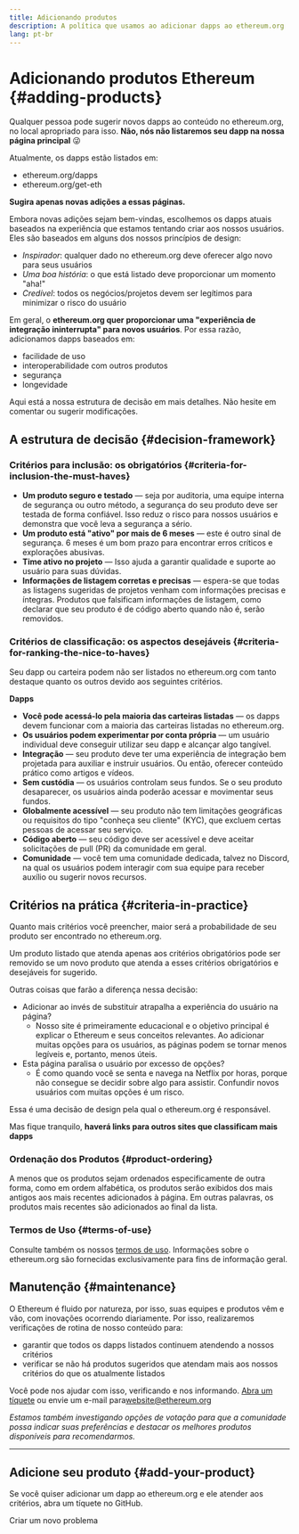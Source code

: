 ```yaml
---
title: Adicionando produtos
description: A política que usamos ao adicionar dapps ao ethereum.org
lang: pt-br
---
```


# Adicionando produtos Ethereum {#adding-products}

Qualquer pessoa pode sugerir novos dapps ao conteúdo no ethereum.org, no local apropriado para isso. **Não, nós não listaremos seu dapp na nossa página principal** 😜

Atualmente, os dapps estão listados em:

- ethereum.org/dapps
- ethereum.org/get-eth

**Sugira apenas novas adições a essas páginas.**

Embora novas adições sejam bem-vindas, escolhemos os dapps atuais baseados na experiência que estamos tentando criar aos nossos usuários. Eles são baseados em alguns dos nossos princípios de design:

- _Inspirador_: qualquer dado no ethereum.org deve oferecer algo novo para seus usuários
- _Uma boa história_: o que está listado deve proporcionar um momento "aha!"
- _Credível_: todos os negócios/projetos devem ser legítimos para minimizar o risco do usuário

Em geral, o **ethereum.org quer proporcionar uma "experiência de integração ininterrupta" para novos usuários**. Por essa razão, adicionamos dapps baseados em:

- facilidade de uso
- interoperabilidade com outros produtos
- segurança
- longevidade

Aqui está a nossa estrutura de decisão em mais detalhes. Não hesite em comentar ou sugerir modificações.

## A estrutura de decisão {#decision-framework}

### Critérios para inclusão: os obrigatórios {#criteria-for-inclusion-the-must-haves}

- **Um produto seguro e testado** — seja por auditoria, uma equipe interna de segurança ou outro método, a segurança do seu produto deve ser testada de forma confiável. Isso reduz o risco para nossos usuários e demonstra que você leva a segurança a sério.
- **Um produto está "ativo" por mais de 6 meses** — este é outro sinal de segurança. 6 meses é um bom prazo para encontrar erros críticos e explorações abusivas.
- **Time ativo no projeto** — Isso ajuda a garantir qualidade e suporte ao usuário para suas dúvidas.
- **Informações de listagem corretas e precisas** — espera-se que todas as listagens sugeridas de projetos venham com informações precisas e íntegras. Produtos que falsificam informações de listagem, como declarar que seu produto é de código aberto quando não é, serão removidos.

### Critérios de classificação: os aspectos desejáveis {#criteria-for-ranking-the-nice-to-haves}

Seu dapp ou carteira podem não ser listados no ethereum.org com tanto destaque quanto os outros devido aos seguintes critérios.

**Dapps**

- **Você pode acessá-lo pela maioria das carteiras listadas** — os dapps devem funcionar com a maioria das carteiras listadas no ethereum.org.
- **Os usuários podem experimentar por conta própria** — um usuário individual deve conseguir utilizar seu dapp e alcançar algo tangível.
- **Integração** — seu produto deve ter uma experiência de integração bem projetada para auxiliar e instruir usuários. Ou então, oferecer conteúdo prático como artigos e vídeos.
- **Sem custódia** — os usuários controlam seus fundos. Se o seu produto desaparecer, os usuários ainda poderão acessar e movimentar seus fundos.
- **Globalmente acessível** — seu produto não tem limitações geográficas ou requisitos do tipo "conheça seu cliente" (KYC), que excluem certas pessoas de acessar seu serviço.
- **Código aberto** — seu código deve ser acessível e deve aceitar solicitações de pull (PR) da comunidade em geral.
- **Comunidade** — você tem uma comunidade dedicada, talvez no Discord, na qual os usuários podem interagir com sua equipe para receber auxílio ou sugerir novos recursos.

## Critérios na prática {#criteria-in-practice}

Quanto mais critérios você preencher, maior será a probabilidade de seu produto ser encontrado no ethereum.org.

Um produto listado que atenda apenas aos critérios obrigatórios pode ser removido se um novo produto que atenda a esses critérios obrigatórios e desejáveis for sugerido.

Outras coisas que farão a diferença nessa decisão:

- Adicionar ao invés de substituir atrapalha a experiência do usuário na página?
  - Nosso site é primeiramente educacional e o objetivo principal é explicar o Ethereum e seus conceitos relevantes. Ao adicionar muitas opções para os usuários, as páginas podem se tornar menos legíveis e, portanto, menos úteis.
- Esta página paralisa o usuário por excesso de opções?
  - É como quando você se senta e navega na Netflix por horas, porque não consegue se decidir sobre algo para assistir. Confundir novos usuários com muitas opções é um risco.

Essa é uma decisão de design pela qual o ethereum.org é responsável.

Mas fique tranquilo, **haverá links para outros sites que classificam mais dapps**

### Ordenação dos Produtos {#product-ordering}

A menos que os produtos sejam ordenados especificamente de outra forma, como em ordem alfabética, os produtos serão exibidos dos mais antigos aos mais recentes adicionados à página. Em outras palavras, os produtos mais recentes são adicionados ao final da lista.

### Termos de Uso {#terms-of-use}

Consulte também os nossos [termos de uso](/terms-of-use/). Informações sobre o ethereum.org são fornecidas exclusivamente para fins de informação geral.

## Manutenção {#maintenance}

O Ethereum é fluido por natureza, por isso, suas equipes e produtos vêm e vão, com inovações ocorrendo diariamente. Por isso, realizaremos verificações de rotina de nosso conteúdo para:

- garantir que todos os dapps listados continuem atendendo a nossos critérios
- verificar se não há produtos sugeridos que atendam mais aos nossos critérios do que os atualmente listados

Você pode nos ajudar com isso, verificando e nos informando. [Abra um tíquete](https://github.com/ethereum/ethereum-org-website/issues/new?assignees=&labels=Type%3A+Feature&template=feature_request.yaml&title=) ou envie um e-mail para[website@ethereum.org](mailto:website@ethereum.org)

_Estamos também investigando opções de votação para que a comunidade possa indicar suas preferências e destacar os melhores produtos disponíveis para recomendarmos._

---

## Adicione seu produto {#add-your-product}

Se você quiser adicionar um dapp ao ethereum.org e ele atender aos critérios, abra um tíquete no GitHub.

<ButtonLink href="https://github.com/ethereum/ethereum-org-website/issues/new?assignees=&labels=feature+%3Asparkles%3A%2Ccontent+%3Afountain_pen%3A&template=suggest_dapp.yaml">
  Criar um novo problema
</ButtonLink>

